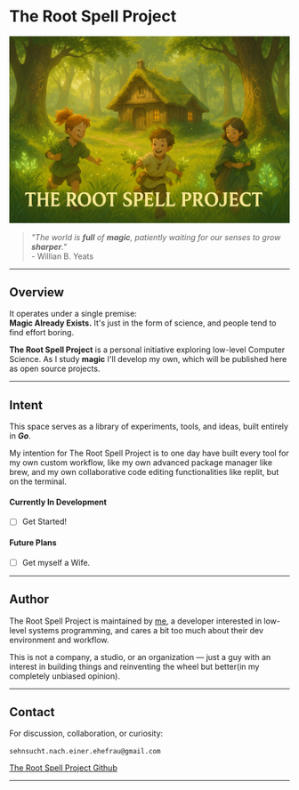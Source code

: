 # The Root Spell Project


<p align="center">
  <img src="assets/thersp.png" alt="The Root Spell Project Logo"/>
</p>


> *"_The world is **full** of **magic**, patiently waiting for our senses to grow **sharper**._"*  
> _-_ Willian B. Yeats 

---

## Overview

It operates under a single premise:  
**Magic Already Exists.** It's just in the form of science, and people tend to find effort boring.

**The Root Spell Project** is a personal initiative exploring low-level Computer Science. As I study **magic** I'll develop my own, which will be published here as open source projects.

---

## Intent

This space serves as a library of experiments, tools, and ideas, built entirely in ***Go***.

My intention for The Root Spell Project is to one day have built every tool for my own custom workflow, like my own advanced package manager like brew, and my own collaborative code editing functionalities like replit, but on the terminal.

#### Currently In Development

- [ ] Get Started!

#### Future Plans

- [ ] Get myself a Wife.

---

## Author

The Root Spell Project is maintained by <a href="https://sehnsucht-nach-einer-ehefrau.vercel.app" target="_blank">me</a>, a developer interested in low-level systems programming, and cares a bit too much about their dev environment and workflow.

This is not a company, a studio, or an organization — just a guy with an interest in building things and reinventing the wheel but better(in my completely unbiased opinion).

---

## Contact

For discussion, collaboration, or curiosity:

`sehnsucht.nach.einer.ehefrau@gmail.com`  

[The Root Spell Project Github](https://github.com/the-root-spell-project)

---
